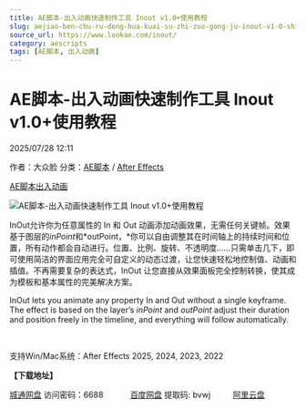 ```yaml
---
title: AE脚本-出入动画快速制作工具 Inout v1.0+使用教程
slug: aejiao-ben-chu-ru-dong-hua-kuai-su-zhi-zuo-gong-ju-inout-v1-0-shi-yong-jiao-cheng
source_url: https://www.lookae.com/inout/
category: aescripts
tags: [AE脚本, 出入动画]
---
```

# AE脚本-出入动画快速制作工具 Inout v1.0+使用教程

2025/07/28 12:11

作者：大众脸
分类：[AE脚本](https://www.lookae.com/after-effects/aescripts/) / [After Effects](https://www.lookae.com/after-effects/)

[AE脚本](https://www.lookae.com/tag/ae%e8%84%9a%e6%9c%ac/)[出入动画](https://www.lookae.com/tag/%e5%87%ba%e5%85%a5%e5%8a%a8%e7%94%bb/)

![AE脚本-出入动画快速制作工具 Inout v1.0+使用教程](https://www.lookae.com/wp-content/uploads/2025/07/Inout-.jpg "AE脚本-出入动画快速制作工具 Inout v1.0+使用教程-LookAE.com")

InOut允许你为任意属性的 In 和 Out 动画添加动画效果，无需任何关键帧。效果基于图层的*inPoint*和*outPoint，*你可以自由调整其在时间轴上的持续时间和位置，所有动作都会自动进行。位置、比例、旋转、不透明度……只需单击几下，即可使用简洁的界面应用完全可自定义的动态过渡，让您快速轻松地控制值、动画和插值。不再需要复杂的表达式，InOut 让您直接从效果面板完全控制转换，使其成为模板和基本属性的完美解决方案。

InOut lets you animate any property In and Out without a single keyframe. The effect is based on the layer’s *inPoint* and *outPoint* adjust their duration and position freely in the timeline, and everything will follow automatically.

[﻿﻿﻿](http://cloud.video.taobao.com/play/u/null/p/1/e/6/t/1/528265999073.mp4)

支持Win/Mac系统：After Effects 2025, 2024, 2023, 2022

**【下载地址】**

[城通网盘](https://url70.ctfile.com/f/2827370-1546121911-409854?p=4431) 访问密码：6688            [百度网盘](https://pan.baidu.com/s/1BYkgHkn7KOxjnJRVpLzWTA?pwd=bvwj) 提取码: bvwj          [阿里云盘](https://www.alipan.com/s/yQpRDpcKfp7)
